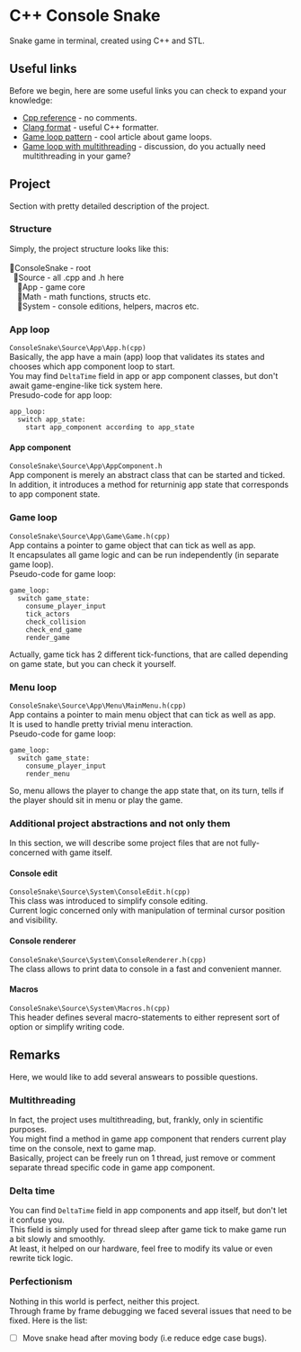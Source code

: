# C++ Console Snake
Snake game in terminal, created using C++ and STL.

## Useful links
Before we begin, here are some useful links you can check to expand your knowledge:
- [Cpp reference](https://en.cppreference.com/) - no comments.
- [Clang format](https://clang.llvm.org/docs/ClangFormat.html) - useful C++ formatter.
- [Game loop pattern](http://gameprogrammingpatterns.com/game-loop.html) - cool article about game loops.
- [Game loop with multithreading](https://gamedev.stackexchange.com/questions/142504/game-loop-with-multithreading) - 
discussion, do you actually need multithreading in your game?

## Project
Section with pretty detailed description of the project.

### Structure
Simply, the project structure looks like this:\
\
📁ConsoleSnake - root\
&ensp;📁Source - all .cpp and .h here\
&emsp;📁App - game core\
&emsp;📁Math - math functions, structs etc.\
&emsp;📁System - console editions, helpers, macros etc.

### App loop
`ConsoleSnake\Source\App\App.h(cpp)`\
Basically, the app have a main (app) loop that validates its states and chooses which app component loop to start.\
You may find ```DeltaTime``` field in app or app component classes, but don't await game-engine-like tick system here.\
Presudo-code for app loop:
```
app_loop:
  switch app_state:
    start app_component according to app_state
```

#### App component
`ConsoleSnake\Source\App\AppComponent.h`\
App component is merely an abstract class that can be started and ticked.\
In addition, it introduces a method for returninig app state that corresponds to app component state.

### Game loop
`ConsoleSnake\Source\App\Game\Game.h(cpp)`\
App contains a pointer to game object that can tick as well as app.\
It encapsulates all game logic and can be run independently (in separate game loop).\
Pseudo-code for game loop:
```
game_loop:
  switch game_state:
    consume_player_input
    tick_actors
    check_collision
    check_end_game
    render_game
```
Actually, game tick has 2 different tick-functions, that are called depending on game state, but you can check it yourself.

### Menu loop
`ConsoleSnake\Source\App\Menu\MainMenu.h(cpp)`\
App contains a pointer to main menu object that can tick as well as app.\
It is used to handle pretty trivial menu interaction.\
Pseudo-code for game loop:
```
game_loop:
  switch game_state:
    consume_player_input
    render_menu
```
So, menu allows the player to change the app state that, on its turn, tells if the player should sit in menu or play the game.

### Additional project abstractions and not only them
In this section, we will describe some project files that are not fully-concerned with game itself.

#### Console edit
`ConsoleSnake\Source\System\ConsoleEdit.h(cpp)`\
This class was introduced to simplify console editing.\
Current logic concerned only with manipulation of terminal cursor position and visibility.

#### Console renderer
`ConsoleSnake\Source\System\ConsoleRenderer.h(cpp)`\
The class allows to print data to console in a fast and convenient manner.

#### Macros
`ConsoleSnake\Source\System\Macros.h(cpp)`\
This header defines several macro-statements to either represent sort of option or simplify writing code.

## Remarks
Here, we would like to add several answears to possible questions.

### Multithreading
In fact, the project uses multithreading, but, frankly, only in scientific purposes.\
You might find a method in game app component that renders current play time on the console, next to game map.\
Basically, project can be freely run on 1 thread, just remove or comment separate thread specific code in game app component.

### Delta time
You can find ```DeltaTime``` field in app components and app itself, but don't let it confuse you.\
This field is simply used for thread sleep after game tick to make game run a bit slowly and smoothly.\
At least, it helped on our hardware, feel free to modify its value or even rewrite tick logic.

### Perfectionism
Nothing in this world is perfect, neither this project.\
Through frame by frame debugging we faced several issues that need to be fixed. Here is the list:
- [ ] Move snake head after moving body (i.e reduce edge case bugs).

